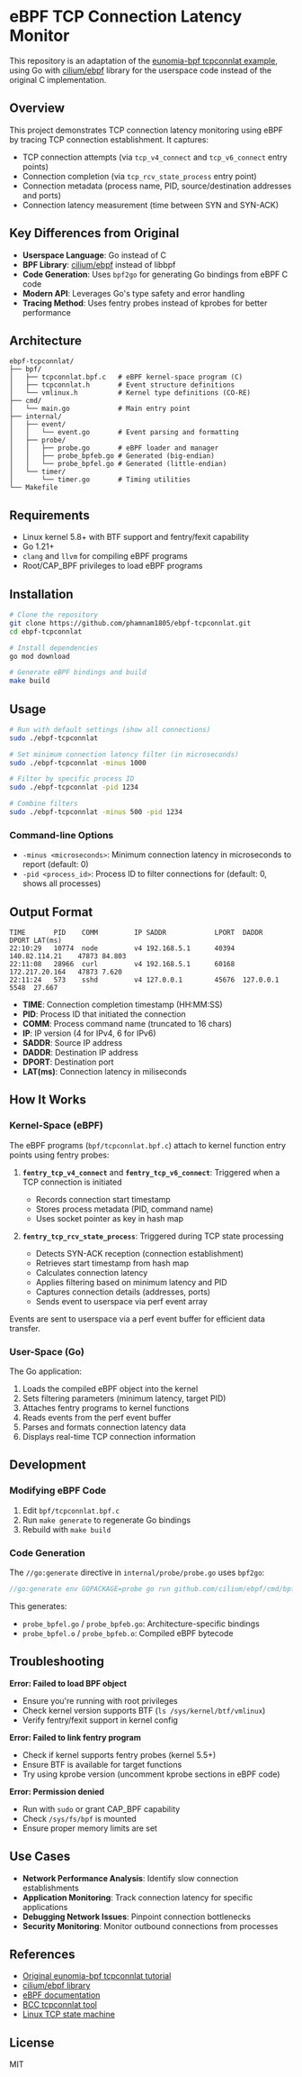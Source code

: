 # eBPF TCP Connection Latency Monitor

This repository is an adaptation of the [eunomia-bpf tcpconnlat example](https://github.com/eunomia-bpf/bpf-developer-tutorial/blob/main/src/13-tcpconnlat/README.md), using Go with [cilium/ebpf](https://github.com/cilium/ebpf) library for the userspace code instead of the original C implementation.

## Overview

This project demonstrates TCP connection latency monitoring using eBPF by tracing TCP connection establishment. It captures:
- TCP connection attempts (via `tcp_v4_connect` and `tcp_v6_connect` entry points)
- Connection completion (via `tcp_rcv_state_process` entry point)
- Connection metadata (process name, PID, source/destination addresses and ports)
- Connection latency measurement (time between SYN and SYN-ACK)

## Key Differences from Original

- **Userspace Language**: Go instead of C
- **BPF Library**: [cilium/ebpf](https://github.com/cilium/ebpf) instead of libbpf
- **Code Generation**: Uses `bpf2go` for generating Go bindings from eBPF C code
- **Modern API**: Leverages Go's type safety and error handling
- **Tracing Method**: Uses fentry probes instead of kprobes for better performance

## Architecture

```
ebpf-tcpconnlat/
├── bpf/
│   ├── tcpconnlat.bpf.c   # eBPF kernel-space program (C)
│   ├── tcpconnlat.h       # Event structure definitions
│   └── vmlinux.h          # Kernel type definitions (CO-RE)
├── cmd/
│   └── main.go            # Main entry point
├── internal/
│   ├── event/
│   │   └── event.go       # Event parsing and formatting
│   ├── probe/
│   │   ├── probe.go       # eBPF loader and manager
│   │   ├── probe_bpfeb.go # Generated (big-endian)
│   │   └── probe_bpfel.go # Generated (little-endian)
│   └── timer/
│       └── timer.go       # Timing utilities
└── Makefile
```

## Requirements

- Linux kernel 5.8+ with BTF support and fentry/fexit capability
- Go 1.21+
- `clang` and `llvm` for compiling eBPF programs
- Root/CAP_BPF privileges to load eBPF programs

## Installation

```bash
# Clone the repository
git clone https://github.com/phamnam1805/ebpf-tcpconnlat.git
cd ebpf-tcpconnlat

# Install dependencies
go mod download

# Generate eBPF bindings and build
make build
```

## Usage

```bash
# Run with default settings (show all connections)
sudo ./ebpf-tcpconnlat

# Set minimum connection latency filter (in microseconds)
sudo ./ebpf-tcpconnlat -minus 1000

# Filter by specific process ID
sudo ./ebpf-tcpconnlat -pid 1234

# Combine filters
sudo ./ebpf-tcpconnlat -minus 500 -pid 1234
```

### Command-line Options

- `-minus <microseconds>`: Minimum connection latency in microseconds to report (default: 0)
- `-pid <process_id>`: Process ID to filter connections for (default: 0, shows all processes)

## Output Format

```
TIME       PID    COMM         IP SADDR            LPORT  DADDR            DPORT LAT(ms)
22:10:29   10774  node         v4 192.168.5.1      40394  140.82.114.21    47873 84.803
22:11:08   28966  curl         v4 192.168.5.1      60168  172.217.20.164   47873 7.620
22:11:24   573    sshd         v4 127.0.0.1        45676  127.0.0.1        5548  27.667
```

- **TIME**: Connection completion timestamp (HH:MM:SS)
- **PID**: Process ID that initiated the connection
- **COMM**: Process command name (truncated to 16 chars)
- **IP**: IP version (4 for IPv4, 6 for IPv6)
- **SADDR**: Source IP address
- **DADDR**: Destination IP address
- **DPORT**: Destination port
- **LAT(ms)**: Connection latency in miliseconds

## How It Works

### Kernel-Space (eBPF)

The eBPF programs (`bpf/tcpconnlat.bpf.c`) attach to kernel function entry points using fentry probes:

1. **`fentry_tcp_v4_connect`** and **`fentry_tcp_v6_connect`**: Triggered when a TCP connection is initiated
   - Records connection start timestamp
   - Stores process metadata (PID, command name)
   - Uses socket pointer as key in hash map

2. **`fentry_tcp_rcv_state_process`**: Triggered during TCP state processing
   - Detects SYN-ACK reception (connection establishment)
   - Retrieves start timestamp from hash map
   - Calculates connection latency
   - Applies filtering based on minimum latency and PID
   - Captures connection details (addresses, ports)
   - Sends event to userspace via perf event array

Events are sent to userspace via a perf event buffer for efficient data transfer.

### User-Space (Go)

The Go application:

1. Loads the compiled eBPF object into the kernel
2. Sets filtering parameters (minimum latency, target PID)
3. Attaches fentry programs to kernel functions
4. Reads events from the perf event buffer
5. Parses and formats connection latency data
6. Displays real-time TCP connection information

## Development

### Modifying eBPF Code

1. Edit `bpf/tcpconnlat.bpf.c`
2. Run `make generate` to regenerate Go bindings
3. Rebuild with `make build`

### Code Generation

The `//go:generate` directive in `internal/probe/probe.go` uses `bpf2go`:

```go
//go:generate env GOPACKAGE=probe go run github.com/cilium/ebpf/cmd/bpf2go probe ../../bpf/tcpconnlat.bpf.c -- -O2
```

This generates:
- `probe_bpfel.go` / `probe_bpfeb.go`: Architecture-specific bindings
- `probe_bpfel.o` / `probe_bpfeb.o`: Compiled eBPF bytecode

## Troubleshooting

**Error: Failed to load BPF object**
- Ensure you're running with root privileges
- Check kernel version supports BTF (`ls /sys/kernel/btf/vmlinux`)
- Verify fentry/fexit support in kernel config

**Error: Failed to link fentry program**
- Check if kernel supports fentry probes (kernel 5.5+)
- Ensure BTF is available for target functions
- Try using kprobe version (uncomment kprobe sections in eBPF code)

**Error: Permission denied**
- Run with `sudo` or grant CAP_BPF capability
- Check `/sys/fs/bpf` is mounted
- Ensure proper memory limits are set

## Use Cases

- **Network Performance Analysis**: Identify slow connection establishments
- **Application Monitoring**: Track connection latency for specific applications
- **Debugging Network Issues**: Pinpoint connection bottlenecks
- **Security Monitoring**: Monitor outbound connections from processes

## References

- [Original eunomia-bpf tcpconnlat tutorial](https://github.com/eunomia-bpf/bpf-developer-tutorial/blob/main/src/13-tcpconnlat/README.md)
- [cilium/ebpf library](https://github.com/cilium/ebpf)
- [eBPF documentation](https://ebpf.io/)
- [BCC tcpconnlat tool](https://github.com/iovisor/bcc/blob/master/tools/tcpconnlat.py)
- [Linux TCP state machine](https://tools.ietf.org/html/rfc793)

## License

MIT
